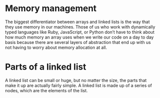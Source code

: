 # Memory management
The biggest differentiator between arrays and linked lists is the way that they use memory in our machines. Those of us who work with dynamically typed languages like Ruby, JavaScript, or Python don’t have to think about how much memory an array uses when we write our code on a day to day basis because there are several layers of abstraction that end up with us not having to worry about memory allocation at all.
# Parts of a linked list
A linked list can be small or huge, but no matter the size, the parts that make it up are actually fairly simple. A linked list is made up of a series of nodes, which are the elements of the list.